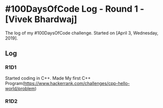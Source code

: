 # #100DaysOfCode Log - Round 1 - [Vivek Bhardwaj]

The log of my #100DaysOfCode challenge. Started on [April 3, Wednesday, 2019].

## Log

### R1D1 
Started coding in C++. Made My first C++ Program(https://www.hackerrank.com/challenges/cpp-hello-world/problem)

### R1D2
